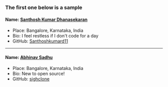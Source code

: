 ### The first one below is a sample
#### Name: [Santhosh Kumar Dhanasekaran](https://github.com/Santhoshkumard11)
- Place: Bangalore, Karnataka, India
- Bio: I feel restless if I don't code for a day
- GitHub: [Santhoshkumard11](https://github.com/Santhoshkumard11)
---------------------------------------------

#### Name: [Abhinav Sadhu](https://github.com/sighclone)
- Place: Bangalore, Karnataka, India
- Bio: New to open source!
- GitHub: [sighclone](https://github.com/sighclone)
